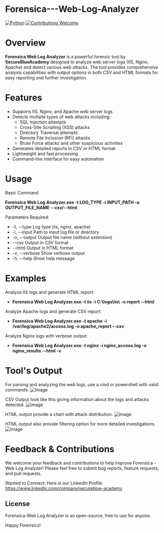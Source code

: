 # Forensica---Web-Log-Analyzer
[![Python](https://img.shields.io/badge/Python-3.11+-blue.svg)](https://www.python.org/) [![Contributions Welcome](https://img.shields.io/badge/contributions-welcome-brightgreen.svg)](https://github.com/YOUR_GITHUB_USERNAME/YOUR_REPO_NAME/blob/main/CONTRIBUTING.md)  

# Overview
**Forensica Web Log Analyzer** is a powerful forensic tool by **SecureBlueAcademy** designed to analyze web server logs (IIS, Nginx, Apache) and detect various web attacks. The tool provides comprehensive analysis capabilities with output options in both CSV and HTML formats for easy reporting and further investigation.

# Features
- Supports IIS, Nginx, and Apache web server logs
- Detects multiple types of web attacks including:
  - SQL Injection attempts
  - Cross-Site Scripting (XSS) attacks
  - Directory Traversal attempts
  - Remote File Inclusion (RFI) attacks
  - Brute Force attacks and other suspicious activities
- Generates detailed reports in CSV or HTML format
- Lightweight and fast processing
- Command-line interface for easy automation

# Usage
Basic Command

**Forensica Web Log Analyzer.exe -t LOG_TYPE -i INPUT_PATH -o OUTPUT_FILE_NAME --csv/--html**

Parameters Required:
  - -t, --type	Log type (iis, nginx, apache)
  - -i, --input	Path to input log file or directory
  - -o, --output	Output file name (without extension)
  - --csv	Output in CSV format
  - --html	Output in HTML format
  - -v, --verbose	Show verbose output
  - -h, --help	Show help message	

# Examples
Analyze IIS logs and generate HTML report:
  - **Forensica Web Log Analyzer.exe -t iis -i C:\logs\iis\ -o report --html**

Analyze Apache logs and generate CSV report:
  - **Forensica Web Log Analyzer.exe -t apache -i /var/log/apache2/access.log -o apache_report --csv**

Analyze Nginx logs with verbose output:
  - **Forensica Web Log Analyzer.exe -t nginx -i nginx_access.log -o nginx_results --html -v**

# Tool's Output
For parsing and analyzing the web logs, use a cmd or powershell with valid commands.
![image](https://github.com/user-attachments/assets/82f89882-76b9-447d-986a-5ab14335541b)

CSV Output look like this giving information about the logs and attacks detected.
![image](https://github.com/user-attachments/assets/e08c171c-3874-49cd-b0f5-6416ae43f3b6)

HTML output provide a chart with attack distribution.
![image](https://github.com/user-attachments/assets/6c9d3e59-cc2a-40a7-a2dd-8d4dfa03b4b5)

HTML output also provide filtering option for more detailed investigations.
![image](https://github.com/user-attachments/assets/f44b911e-5eae-4105-8e47-1b5ca8456ce9)

# Feedback & Contributions  

We welcome your feedback and contributions to help improve Forensica - Web Log Analyzer! Please feel free to submit bug reports, feature requests, and pull requests.  

Wanted to Connect: Here is our LinkedIn Profile: https://www.linkedin.com/company/secureblue-academy

## License  

Forensica-Web Log Analyzer is an open-source, free to use for anyone.

Happy Forensics!


